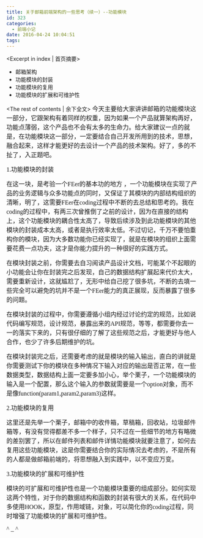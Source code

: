 ```yaml
---
title: 关于邮箱前端架构的一些思考（续一）--功能模块
id: 323
categories:
  - 前端小记
date: 2016-04-24 10:04:51
tags:
---
```

<Excerpt in index | 首页摘要>
+ 邮箱架构
+ 功能模块的封装
+ 功能模块的复用
+ 功能模块的扩展和可维护性
<!-- more -->
<The rest of contents | 余下全文>
<span style="font-family: 'trebuchet ms', geneva; font-size: medium;">今天主要给大家讲讲邮箱的功能模块这一部分，它跟架构有着同样的权重，因为如果一个产品就算架构再好，功能点薄弱，这个产品也不会有太多的生命力。给大家建议一点的就是，在功能模块这一部分，一定要结合自己开发所用到的技术，思想，融合起来，这样才能更好的去设计一个产品的技术架构。好了，多的不扯了，入正题吧。</span>

<span style="font-family: 'trebuchet ms', geneva; font-size: medium;">1.功能模块的封装</span>

<span style="font-family: 'trebuchet ms', geneva; font-size: medium;">在这一块，是考验一个FEer的基本功的地方 ，一个功能模块在实现了产品的业务逻辑与众多功能点的同时，又保证了其模块的内部结构组织的清晰，明了，这需要FEer在coding过程中不断的去总结和思考的。我在coding的过程中，有两三次曾推倒了之前的设计，因为在直接的结构上，这个功能模块的耦合性太高了，导致后续涉及到此功能模块的其他模块的封装成本太高，或者是执行效率太低。不过切记，千万不要怕重构你的模块，因为大多数功能你已经实现了，就是在模块的组织上面需要花费一点功夫，这才是你能力提升的一种很好的实践方式。</span>

<span style="font-family: 'trebuchet ms', geneva; font-size: medium;">在模块封装之前，你需要去自习阅读产品设计文档，可能某个不起眼的小功能会让你在封装完之后发现，自己的数据结构扩展起来代价太大，需要重新设计，这就尴尬了，无形中给自己挖了很多坑，不断的去填一些完全可以避免的坑并不是一个FEer能力的真正展现，反而暴露了很多的问题。</span>

<span style="font-family: 'trebuchet ms', geneva; font-size: medium;">在模块封装的过程中，你需要遵循小组内经过讨论约定的规范，比如说代码编写规范，设计规范，暴露出来的API规范，等等，都需要你去一一的落实下来的，只有很仔细的了解了这些规范之后，才能更好与他人合作，也少了许多后期维护的坑。</span>

<span style="font-family: 'trebuchet ms', geneva; font-size: medium;">在模块封装完之后，还需要考虑的就是模块的输入输出，直白的讲就是你需要测试下你的模块在多种情况下输入对应的输出是否正常，在一些数据类型，数据结构上面一定要多加小心，举个栗子，一个功能模块的输入是一个配置，那么这个输入的参数就需要是一个option对象，而不是像function(param1,param2,param3)这样。</span>

<span style="font-family: 'trebuchet ms', geneva; font-size: medium;">2.功能模块的复用</span>

<span style="font-family: 'trebuchet ms', geneva; font-size: medium;">这里还是先举一个栗子，邮箱中的收件箱，草稿箱，回收站，垃圾邮件箱等，有没有觉得都差不多一个样子，只不过在一些细节的地方有略微的差别罢了，所以在邮件列表和邮件详情功能模块就要注意了，如何去复用这些功能模块，这是你需要结合你的实际情况去考虑的，不是所有的人都是做邮箱前端的，将思想融入到实践中，以不变应万变。</span>

<span style="font-family: 'trebuchet ms', geneva; font-size: medium;">3.功能模块的扩展和可维护性</span>

<span style="font-family: 'trebuchet ms', geneva; font-size: medium;">模块的可扩展和可维护性也是一个功能模块重要的组成部分。如何实现这两个特性，对于你的数据结构和函数的封装有很大的关系，在代码中多使用HOOK，原型，作用域链，对象，可以简化你的coding过程，同时增强了功能模块的扩展和可维护性。</span>

<span style="font-family: 'trebuchet ms', geneva; font-size: medium;">^ _ ^</span>
